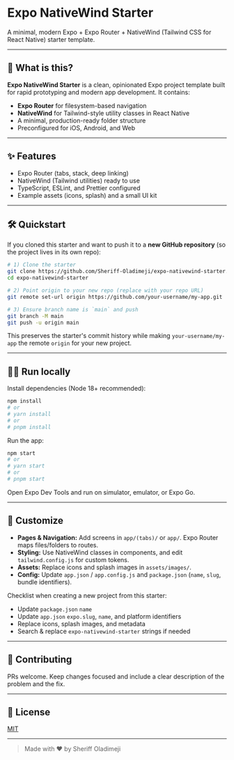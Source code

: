 # Expo NativeWind Starter

A minimal, modern Expo + Expo Router + NativeWind (Tailwind CSS for React Native) starter template.

---

## 🚀 What is this?

**Expo NativeWind Starter** is a clean, opinionated Expo project template built for rapid prototyping and modern app development. It contains:

* **Expo Router** for filesystem-based navigation
* **NativeWind** for Tailwind-style utility classes in React Native
* A minimal, production-ready folder structure
* Preconfigured for iOS, Android, and Web

---

## ✨ Features

* Expo Router (tabs, stack, deep linking)
* NativeWind (Tailwind utilities) ready to use
* TypeScript, ESLint, and Prettier configured
* Example assets (icons, splash) and a small UI kit

---

## 🛠️ Quickstart 

If you cloned this starter and want to push it to a **new GitHub repository** (so the project lives in its own repo):

```bash
# 1) Clone the starter
git clone https://github.com/Sheriff-Oladimeji/expo-nativewind-starter.git
cd expo-nativewind-starter

# 2) Point origin to your new repo (replace with your repo URL)
git remote set-url origin https://github.com/your-username/my-app.git

# 3) Ensure branch name is `main` and push
git branch -M main
git push -u origin main
```

This preserves the starter's commit history while making `your-username/my-app` the remote `origin` for your new project.

---

## 🧑‍💻 Run locally

Install dependencies (Node 18+ recommended):

```sh
npm install
# or
# yarn install
# or
# pnpm install
```

Run the app:

```sh
npm start
# or
# yarn start
# or
# pnpm start
```

Open Expo Dev Tools and run on simulator, emulator, or Expo Go.

---

## 🧩 Customize

* **Pages & Navigation:** Add screens in `app/(tabs)/` or `app/`. Expo Router maps files/folders to routes.
* **Styling:** Use NativeWind classes in components, and edit `tailwind.config.js` for custom tokens.
* **Assets:** Replace icons and splash images in `assets/images/`.
* **Config:** Update `app.json` / `app.config.js` and `package.json` (`name`, `slug`, bundle identifiers).

Checklist when creating a new project from this starter:

* Update `package.json` `name`
* Update `app.json` `expo.slug`, `name`, and platform identifiers
* Replace icons, splash images, and metadata
* Search & replace `expo-nativewind-starter` strings if needed

---

## 🤝 Contributing

PRs welcome. Keep changes focused and include a clear description of the problem and the fix.

---

## 📄 License

[MIT](./LICENSE)

---


> Made with ❤️ by Sheriff Oladimeji
